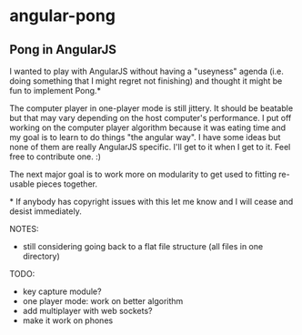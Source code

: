 # angular-pong
## Pong in AngularJS

I wanted to play with AngularJS without having a "useyness" agenda (i.e. doing something that I might regret not finishing) and thought it might be fun to implement Pong.\*

The computer player in one-player mode is still jittery. It should be beatable but that may vary depending on the host computer's performance. I put off working on the computer player algorithm because it was eating time and my goal is to learn to do things "the angular way". I have some ideas but none of them are really AngularJS specific. I'll get to it when I get to it. Feel free to contribute one. :)

The next major goal is to work more on modularity to get used to fitting re-usable pieces together. 

\* If anybody has copyright issues with this let me know and I will cease and desist immediately.

NOTES:

- still considering going back to a flat file structure (all files in one directory)

TODO:

- key capture module?
- one player mode: work on better algorithm
- add multiplayer with web sockets?
- make it work on phones
